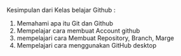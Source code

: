 Kesimpulan dari Kelas belajar Github :

1. Memahami apa itu Git dan Github
2. Mempelajar cara membuat Account github
3. mempelajari cara Membuat Repository, Branch, Marge
4. Mempelajari cara menggunakan GitHub desktop
